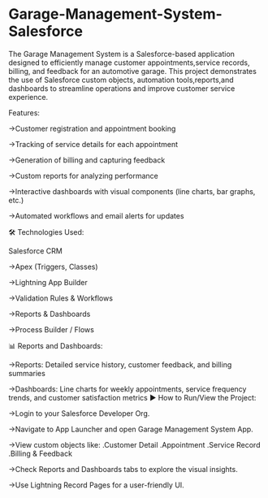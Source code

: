 # Garage-Management-System-Salesforce
The Garage Management System is a Salesforce-based application designed to efficiently manage customer appointments,service records, billing, and feedback for an automotive garage. This project demonstrates the use of Salesforce custom objects, automation tools,reports,and dashboards to streamline operations and improve customer service experience.

Features:

->Customer registration and appointment booking

->Tracking of service details for each appointment

->Generation of billing and capturing feedback

->Custom reports for analyzing performance

->Interactive dashboards with visual components (line charts, bar graphs, etc.)

->Automated workflows and email alerts for updates

🛠️ Technologies Used:

Salesforce CRM

->Apex (Triggers, Classes)

->Lightning App Builder

->Validation Rules & Workflows

->Reports & Dashboards

->Process Builder / Flows

📊 Reports and Dashboards:

->Reports: Detailed service history, customer feedback, and billing summaries

->Dashboards: Line charts for weekly appointments, service frequency trends, and customer satisfaction metrics
▶️ How to Run/View the Project:

->Login to your Salesforce Developer Org.

->Navigate to App Launcher and open Garage Management System App.

->View custom objects like:
.Customer Detail
.Appointment
.Service Record
.Billing & Feedback

->Check Reports and Dashboards tabs to explore the visual insights.

->Use Lightning Record Pages for a user-friendly UI.

